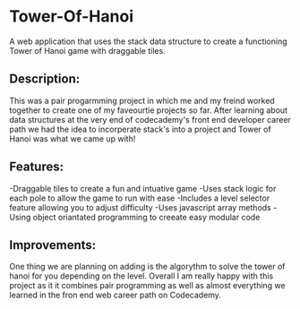 # Tower-Of-Hanoi

A web application that uses the stack data structure to create a functioning Tower of Hanoi game with draggable tiles.

## Description:

This was a pair progarmming project in which me and my freind worked together to create one of my faveourtie projects so far. After learning about data structures at the very end of codecademy's front end developer career path we had the idea to incorperate stack's into a project and Tower of Hanoi was what we came up with!

## Features:

  -Draggable tiles to create a fun and intuative game
  -Uses stack logic for each pole to allow the game to run with ease
  -Includes a level selector feature allowing you to adjust difficulty 
  -Uses javascript array methods 
  -Using object oriantated programming to creeate easy modular code
  
## Improvements:

One thing we are planning on adding is the algorythm to solve the tower of hanoi for you depending on the level. Overall I am really happy with this project as it it combines pair programming as well as almost everything we learned in the fron end web career path on Codecademy.

